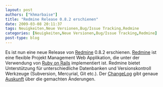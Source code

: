 ```yaml
---
layout: post
authors: ["khmarbaise"]
title: "Redmine Release 0.8.2 erschienen"
date: 2009-03-08 20:11:37
tags: Neuigkeiten,Neue Versionen,Bug/Issue Tracking,Redmine
categories: [Neuigkeiten,Neue Versionen,Bug/Issue Tracking,Redmine]
post-type: blog
---
```

Es ist nun eine neue Release von <a href="http://www.redmine.org/news/show/23">Redmine</a> 0.8.2 erschienen. <a href="http://www.redmine.org">Redmine</a> ist eine flexible Projekt Management Web Applikation, die 
unter der Verwendung von <a href="http://www.rubyonrails.org/">Ruby on Rails</a> implementiert ist. Redmine bietet Unterstützung für unterschiedliche 
Datenbanken und Versionskontroll Werkzeuge (Subversion, Mercurial,  Git etc.). Der <a href="http://www.redmine.org/wiki/redmine/Changelog">ChangeLog</a> gibt genaue <a href="http://www.redmine.org/versions/show/8">Auskunft</a> über die gemachten Änderungen.
